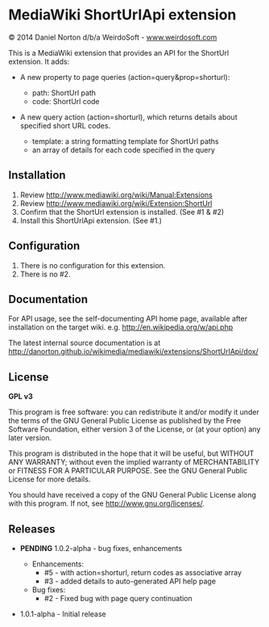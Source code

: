 # MediaWiki ShortUrlApi extension
© 2014 Daniel Norton d/b/a WeirdoSoft - www.weirdosoft.com

This is a MediaWiki extension that provides an API for the ShortUrl extension.
It adds:
 - A new property to page queries (action=query&prop=shorturl):
   - path: ShortUrl path
   - code: ShortUrl code

 - A new query action (action=shorturl), which returns details about specified short URL codes.
   - template: a string formatting template for ShortUrl paths
   - an array of details for each code specified in the query

## Installation
1. Review http://www.mediawiki.org/wiki/Manual:Extensions
2. Review http://www.mediawiki.org/wiki/Extension:ShortUrl
3. Confirm that the ShortUrl extension is installed. (See #1 & #2)
4. Install this ShortUrlApi extension. (See #1.)

## Configuration
1. There is no configuration for this extension.
2. There is no #2.

## Documentation
For API usage, see the self-documenting API home page, available
after installation on the target wiki.
e.g. http://en.wikipedia.org/w/api.php

The latest internal source documentation is at
http://danorton.github.io/wikimedia/mediawiki/extensions/ShortUrlApi/dox/

## License
**GPL v3**

This program is free software: you can redistribute it and/or modify
it under the terms of the GNU General Public License as published by
the Free Software Foundation, either version 3 of the License, or
(at your option) any later version.

This program is distributed in the hope that it will be useful,
but WITHOUT ANY WARRANTY; without even the implied warranty of
MERCHANTABILITY or FITNESS FOR A PARTICULAR PURPOSE.  See the
GNU General Public License for more details.

You should have received a copy of the GNU General Public License
along with this program.  If not, see <http://www.gnu.org/licenses/>.

## Releases
 - **PENDING** 1.0.2-alpha - bug fixes, enhancements
   - Enhancements:
     - #5 - with action=shorturl, return codes as associative array
     - #3 - added details to auto-generated API help page
   - Bug fixes:
     - #2 - Fixed bug with page query continuation

 - 1.0.1-alpha - Initial release

